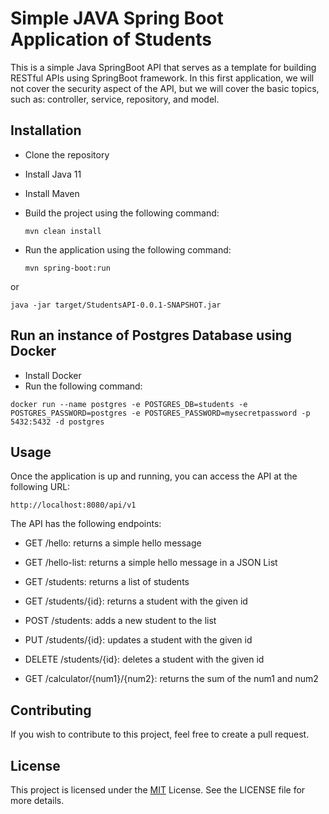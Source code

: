 # Simple JAVA Spring Boot Application of Students

This is a simple Java SpringBoot API that serves as a template for building RESTful APIs using SpringBoot framework.
In this first application, we will not cover the security aspect of the API, but we will cover the basic topics, such
as:
controller, service, repository, and model.

## Installation

- Clone the repository
- Install Java 11
- Install Maven
- Build the project using the following command:

    ```
    mvn clean install
    ```
- Run the application using the following command:

    ```
    mvn spring-boot:run
    ```

or

```
java -jar target/StudentsAPI-0.0.1-SNAPSHOT.jar
```

## Run an instance of Postgres Database using Docker

- Install Docker
- Run the following command:

 ```
 docker run --name postgres -e POSTGRES_DB=students -e POSTGRES_PASSWORD=postgres -e POSTGRES_PASSWORD=mysecretpassword -p 5432:5432 -d postgres
 ```


## Usage

Once the application is up and running, you can access the API at the following URL:

    http://localhost:8080/api/v1

The API has the following endpoints:

- GET /hello: returns a simple hello message
- GET /hello-list: returns a simple hello message in a JSON List


- GET /students: returns a list of students
- GET /students/{id}: returns a student with the given id
- POST /students: adds a new student to the list
- PUT /students/{id}: updates a student with the given id
- DELETE /students/{id}: deletes a student with the given id

- GET /calculator/{num1}/{num2}: returns the sum of the num1 and num2

## Contributing

If you wish to contribute to this project, feel free to create a pull request.

## License

This project is licensed under the
[MIT](https://choosealicense.com/licenses/mit/) License. See the LICENSE file for more details.

